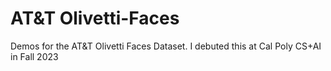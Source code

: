 # AT&T Olivetti-Faces

Demos for the AT&T Olivetti Faces Dataset. I debuted this at Cal Poly CS+AI in Fall 2023
